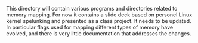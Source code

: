 This directory will contain various programs and directories related to memory mapping. For now it contains a slide deck based on personel Linux kernel spelunking and presented as a class project. It needs to be updated. In particular flags used for mapping different types of memory have evolved, and there is very little documentation that addresses the changes.


